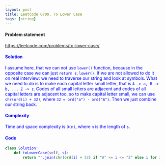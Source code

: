 ```yaml
---
layout: post
title: Leetcode 0709. To Lower Case
tags: [string]
---
```


#### Problem statement

<a href="https://leetcode.com/problems/to-lower-case/"> <font color = blue>https://leetcode.com/problems/to-lower-case/

#### Solution
I assume here, that we can not use `lower()` function, because in the opposite case we can just `return s.lower()`. If we are not allowed to do it on real interview: we need to traverse our string and look at symbols. What we need to do is to make each capital letter small letter, that is `A -> a, B -> b, ... Z -> z`. Codes of all small letters are adjacent and codes of all capital letters are adjacent too, so to make capital letter small, we can use `chr(ord(i) + 32)`, where `32 = ord("a") - ord("A")`. Then we just combine our string back.

#### Complexity
Time and space complexity is `O(n)`, where `n` is the length of `s`.

#### Code
```python
class Solution:
    def toLowerCase(self, s):
        return "".join(chr(ord(i) + 32) if "A" <= i <= "Z" else i for i in s)
```